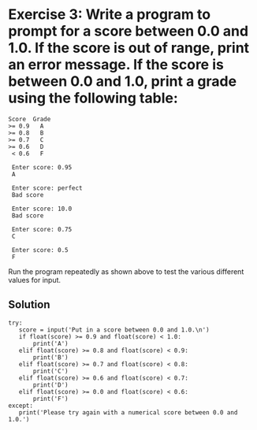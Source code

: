 # Exercise 3: Write a program to prompt for a score between 0.0 and 1.0. If the score is out of range, print an error message. If the score is between 0.0 and 1.0, print a grade using the following table:
```
Score  Grade
>= 0.9   A
>= 0.8   B
>= 0.7   C
>= 0.6   D
 < 0.6   F
 
 Enter score: 0.95
 A
 
 Enter score: perfect
 Bad score
 
 Enter score: 10.0
 Bad score
 
 Enter score: 0.75
 C
 
 Enter score: 0.5
 F
 ```
 Run the program repeatedly as shown above to test the various different values for input.
 
 ## Solution
 ```
try: 
    score = input('Put in a score between 0.0 and 1.0.\n')
    if float(score) >= 0.9 and float(score) < 1.0:
        print('A')
    elif float(score) >= 0.8 and float(score) < 0.9:
	    print('B')
    elif float(score) >= 0.7 and float(score) < 0.8:
	    print('C')
    elif float(score) >= 0.6 and float(score) < 0.7:
	    print('D')
    elif float(score) >= 0.0 and float(score) < 0.6:
	    print('F')
except:
    print('Please try again with a numerical score between 0.0 and 1.0.')
 ```
